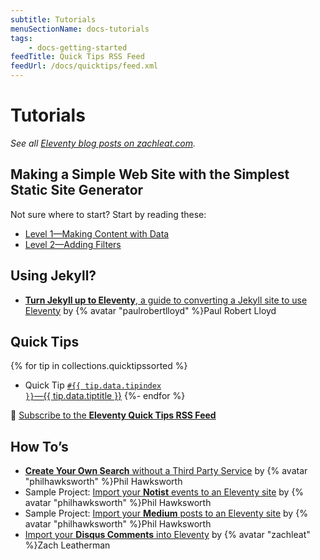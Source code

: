 ```yaml
---
subtitle: Tutorials
menuSectionName: docs-tutorials
tags:
    - docs-getting-started
feedTitle: Quick Tips RSS Feed
feedUrl: /docs/quicktips/feed.xml
---
```

# Tutorials

_See all [Eleventy blog posts on zachleat.com](https://www.zachleat.com/web/eleventy/)._

## Making a Simple Web Site with the Simplest Static Site Generator

Not sure where to start? Start by reading these:

* [Level 1—Making Content with Data](https://www.zachleat.com/web/eleventy-tutorial-level-1/)
* [Level 2—Adding Filters](https://www.zachleat.com/web/eleventy-tutorial-level-2/)

## Using Jekyll?

* [**Turn Jekyll up to Eleventy**, a guide to converting a Jekyll site to use Eleventy](https://24ways.org/2018/turn-jekyll-up-to-eleventy/) by {% avatar "paulrobertlloyd" %}Paul Robert Lloyd

## Quick Tips

{% for tip in collections.quicktipssorted %}
* Quick Tip <a href="{{ tip.url }}"><code>#{{ tip.data.tipindex }}</code>—{{ tip.data.tiptitle }}</a>
{%- endfor %}

📢 [Subscribe to the **Eleventy Quick Tips RSS Feed**](/docs/quicktips/feed.xml)

## How To’s

* [**Create Your Own Search** without a Third Party Service](https://www.hawksworx.com/blog/adding-search-to-a-jamstack-site/) by {% avatar "philhawksworth" %}Phil Hawksworth
* Sample Project: [Import your **Notist** events to an Eleventy site](https://eleventy-notist-example.netlify.com/) by {% avatar "philhawksworth" %}Phil Hawksworth
* Sample Project: [Import your **Medium** posts to an Eleventy site](https://rss-jamstack.netlify.com/) by {% avatar "philhawksworth" %}Phil Hawksworth
* [Import your **Disqus Comments** into Eleventy](https://github.com/11ty/eleventy-import-disqus/blob/master/README.md) by {% avatar "zachleat" %}Zach Leatherman